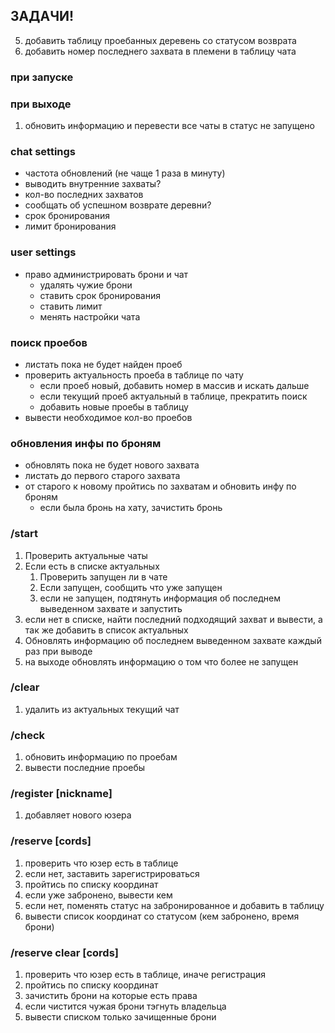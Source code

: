 ## ЗАДАЧИ!

5. добавить таблицу проебанных деревень со статусом возврата
6. добавить номер последнего захвата в племени в таблицу чата

### при запуске

### при выходе

1. обновить информацию и перевести все чаты в статус не запущено

### chat settings

- частота обновлений (не чаще 1 раза в минуту)
- выводить внутренние захваты?
- кол-во последних захватов
- сообщать об успешном возврате деревни?
- срок бронирования
- лимит бронирования

### user settings

- право администрировать брони и чат
  - удалять чужие брони
  - ставить срок бронирования
  - ставить лимит
  - менять настройки чата

### поиск проебов

- листать пока не будет найден проеб
- проверить актуальность проеба в таблице по чату
  - если проеб новый, добавить номер в массив и искать дальше
  - если текущий проеб актуальный в таблице, прекратить поиск
  - добавить новые проебы в таблицу
- вывести необходимое кол-во проебов

### обновления инфы по броням

- обновлять пока не будет нового захвата
- листать до первого старого захвата
- от старого к новому пройтись по захватам и обновить инфу по броням
  - если была бронь на хату, зачистить бронь

### /start

1. Проверить актуальные чаты
2. Если есть в списке актуальных
    1. Проверить запущен ли в чате
   2. Если запущен, сообщить что уже запущен
   3. если не запущен, подтянуть информация об последнем выведенном захвате и запустить
3. если нет в списке, найти последний подходящий захват и вывести, а так же добавить в список актуальных
4. Обновлять информацию об последнем выведенном захвате каждый раз при выводе
5. на выходе обновлять информацию о том что более не запущен

### /clear

1. удалить из актуальных текущий чат

### /check

1. обновить информацию по проебам
2. вывести последние проебы

### /register [nickname]

1. добавляет нового юзера

### /reserve [cords]

1. проверить что юзер есть в таблице
2. если нет, заставить зарегистрироваться
3. пройтись по списку координат
4. если уже забронено, вывести кем
5. если нет, поменять статус на забронированное и добавить в таблицу
6. вывести список координат со статусом (кем забронено, время брони)

### /reserve clear [cords]

1. проверить что юзер есть в таблице, иначе регистрация
2. пройтись по списку координат
3. зачистить брони на которые есть права
4. если чистится чужая брони тэгнуть владельца 
5. вывести списком только зачищенные брони